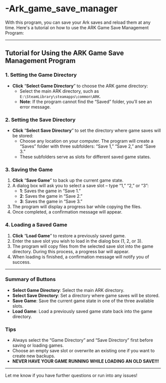 # -Ark_game_save_manager
With this program, you can save your Ark saves and reload them at any time. 
Here's a tutorial on how to use the ARK Game Save Management Program:

---

## Tutorial for Using the ARK Game Save Management Program


### 1. Setting the Game Directory
- **Click** “**Select Game Directory**” to choose the ARK game directory:
   - Select the main ARK directory, such as `E:\SteamLibrary\steamapps\common\ARK`.
   - **Note**: If the program cannot find the “Saved” folder, you’ll see an error message.

### 2. Setting the Save Directory
- **Click** “**Select Save Directory**” to set the directory where game saves will be stored:
   - Choose any location on your computer. The program will create a “Saves” folder with three subfolders: “Save 1,” “Save 2,” and “Save 3.”
   - These subfolders serve as slots for different saved game states.

### 3. Saving the Game
1. **Click** “**Save Game**” to back up the current game state.
2. A dialog box will ask you to select a save slot – type “1,” “2,” or “3”:
   - **1**: Saves the game in “Save 1.”
   - **2**: Saves the game in “Save 2.”
   - **3**: Saves the game in “Save 3.”
3. The program will display a progress bar while copying the files.
4. Once completed, a confirmation message will appear.

### 4. Loading a Saved Game
1. **Click** “**Load Game**” to restore a previously saved game.
2. Enter the save slot you wish to load in the dialog box (1, 2, or 3).
3. The program will copy files from the selected save slot into the game directory. During this process, a progress bar will appear.
4. When loading is finished, a confirmation message will notify you of success.

---

### Summary of Buttons
- **Select Game Directory**: Select the main ARK directory.
- **Select Save Directory**: Set a directory where game saves will be stored.
- **Save Game**: Save the current game state in one of the three available slots.
- **Load Game**: Load a previously saved game state back into the game directory.

### Tips
- Always select the “Game Directory” and “Save Directory” first before saving or loading games.
- Choose an empty save slot or overwrite an existing one if you want to create new backups.
- **NEVER HAVE YOUR GAME RUNNING WHILE LOADING AN OLD SAVE!!!**
---

Let me know if you have further questions or run into any issues!
